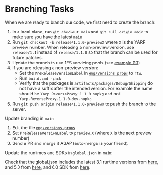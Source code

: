 # Branching Tasks

When we are ready to branch our code, we first need to create the branch:

1. In a local clone, run `git checkout main` and `git pull origin main` to make sure you have the latest `main`
1. Run `git checkout -b release/1.1.0-previewX` where `X` is the YARP preview number. When releasing a non-preview version, use `release/1.1` instead of `release/1.1.0` so that the branch can be used for future patches.
1. Update the branch to use 1ES servicing pools (see [example PR](https://github.com/microsoft/reverse-proxy/pull/1265))
1. If you are releasing a non-preview version:
    - Set the `PreReleaseVersionLabel` in [`eng/Versions.props`] to `rtw`.
    - Run `build.cmd -pack`
    - Verify that the packages in `artifacts/packages/Debug/Shipping` do not have a suffix after the intended version. For example the name should be `Yarp.ReverseProxy.1.1.0.nupkg` and not `Yarp.ReverseProxy.1.1.0-dev.nupkg`.
1. Run `git push origin release/1.1.0-previewX` to push the branch to the server.

Update branding in `main`:

1. Edit the file [`eng/Versions.props`]
2. Set `PreReleaseVersionLabel` to `preview.X` (where `X` is the next preview number)
3. Send a PR and merge it ASAP (auto-merge is your friend).

Update the runtimes and SDKs in `global.json` in `main`:

Check that the global.json includes the latest 3.1 runtime versions from [here](https://dotnet.microsoft.com/download/dotnet-core/3.1), and 5.0 from [here](https://dotnet.microsoft.com/download/dotnet/5.0), and 6.0 SDK from [here](https://dotnet.microsoft.com/download/dotnet/6.0).

[`eng/Versions.props`]: ../../eng/Versions.props